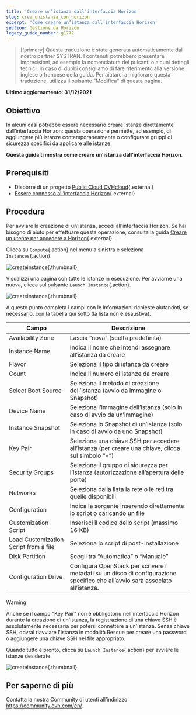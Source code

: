 ```yaml
---
title: 'Creare un’istanza dall’interfaccia Horizon'
slug: crea_unistanza_con_horizon
excerpt: 'Come creare un’istanza dall’interfaccia Horizon'
section: Gestione da Horizon
legacy_guide_number: g1772
---
```


> [!primary]
> Questa traduzione è stata generata automaticamente dal nostro partner SYSTRAN. I contenuti potrebbero presentare imprecisioni, ad esempio la nomenclatura dei pulsanti o alcuni dettagli tecnici. In caso di dubbi consigliamo di fare riferimento alla versione inglese o francese della guida. Per aiutarci a migliorare questa traduzione, utilizza il pulsante "Modifica" di questa pagina.
>

**Ultimo aggiornamento: 31/12/2021**

## Obiettivo

In alcuni casi potrebbe essere necessario creare istanze direttamente dall’interfaccia Horizon: questa operazione permette, ad esempio, di aggiungere più istanze contemporaneamente o configurare gruppi di sicurezza specifici da applicare alle istanze.

**Questa guida ti mostra come creare un’istanza dall’interfaccia Horizon**.

## Prerequisiti

- Disporre di un progetto [Public Cloud OVHcloud](https://www.ovhcloud.com/it/public-cloud/){.external}
- [Essere connesso all’interfaccia Horizon](https://docs.ovh.com/it/public-cloud/crea_un_utente_per_accedere_a_horizon/){.external} 

## Procedura

Per avviare la creazione di un’istanza, accedi all’interfaccia Horizon. Se hai bisogno di aiuto per effettuare questa operazione, consulta la guida [Creare un utente per accedere a Horizon](https://docs.ovh.com/it/public-cloud/crea_un_utente_per_accedere_a_horizon/){.external}.

Clicca su `Compute`{.action} nel menu a sinistra e seleziona `Instances`{.action}.

![createinstance](images/create-instance-step1.png){.thumbnail}

Visualizzi una pagina con tutte le istanze in esecuzione. Per avviarne una nuova, clicca sul pulsante `Launch Instance`{.action}.

![createinstance](images/create-instance-step2.png){.thumbnail}

A questo punto completa i campi con le informazioni richieste aiutandoti, se necessario, con la tabella qui sotto (la lista non è esaustiva). 

|Campo|Descrizione|
|---|---|
|Availability Zone|Lascia “nova” (scelta predefinita)|
|Instance Name|Indica il nome che intendi assegnare all’istanza da creare|
|Flavor|Seleziona il tipo di istanza da creare|
|Count|Indica il numero di istanze da creare|
|Select Boot Source|Seleziona il metodo di creazione dell’istanza (avvio da immagine o Snapshot)|
|Device Name|Seleziona l’immagine dell’istanza (solo in caso di avvio da un’immagine)|
|Instance Snapshot|Seleziona lo Snapshot di un’istanza (solo in caso di avvio da uno Snapshot)|
|Key Pair|Seleziona una chiave SSH per accedere all’istanza (per creare una chiave, clicca sul simbolo “+”)|
|Security Groups|Seleziona il gruppo di sicurezza per l’istanza (autorizzazione all’apertura delle porte)|
|Networks|Seleziona dalla lista la rete o le reti tra quelle disponibili|
|Configuration|Indica la sorgente inserendo direttamente lo script o caricando un file|
|Customization Script|Inserisci il codice dello script (massimo 16 KB)|
|Load Customization Script from a file|Seleziona lo script di post-installazione|
|Disk Partition|Scegli tra “Automatica” o “Manuale”|
|Configuration Drive|Configura OpenStack per scrivere i metadati su un disco di configurazione specifico che all’avvio sarà associato all’istanza.|

> [!warning] 
>
> Anche se il campo "Key Pair" non è obbligatorio nell'interfaccia Horizon durante la creazione di un'istanza, la registrazione di una chiave SSH è assolutamente necessaria per potersi connettere a un'istanza. Senza chiave SSH, dovrai riavviare l'istanza in modalità Rescue per creare una password o aggiungere una chiave SSH nel file appropriato.
>

Quando tutto è pronto, clicca su `Launch Instance`{.action} per avviare le istanze desiderate.

![createinstance](images/create-instance-step3.png){.thumbnail}

## Per saperne di più

Contatta la nostra Community di utenti all’indirizzo <https://community.ovh.com/en/>.